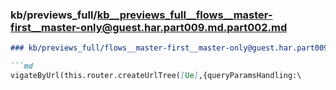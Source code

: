 ### kb/previews_full/kb__previews_full__flows__master-first__master-only@guest.har.part009.md.part002.md

```md
### kb/previews_full/flows__master-first__master-only@guest.har.part009.md (part 002)

```md
vigateByUrl(this.router.createUrlTree([Ue],{queryParamsHandling:\
```

```

```
